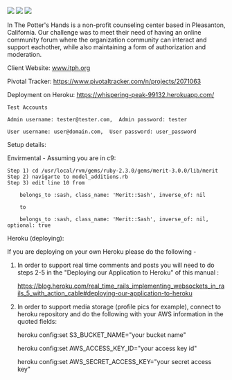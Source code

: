 <a href="https://codeclimate.com/github/migugalde/ITPH-Forum/"><img src="https://codeclimate.com/github/migugalde/ITPH-Forum/badges/gpa.svg" /></a> <a href="https://codeclimate.com/github/migugalde/ITPH-Forum/coverage"><img src="https://codeclimate.com/github/migugalde/ITPH-Forum/coverage.svg"/></a> <a href="https://travis-ci.org/migugalde/ITPH-Forum"> <img src="https://travis-ci.org/migugalde/ITPH-Forum.svg?branch=master" /></a> 

In The Potter's Hands is a non-profit counseling center based in Pleasanton, California. Our challenge was to meet their need of having an online community forum where the organization community can interact and support eachother, while also maintaining a form of authorization and moderation.

Client Website:
www.itph.org 

Pivotal Tracker:
https://www.pivotaltracker.com/n/projects/2071063

Deployment on Heroku: https://whispering-peak-99132.herokuapp.com/

    Test Accounts 
    
    Admin username: tester@tester.com,  Admin password: tester
    
    User username: user@domain.com,  User password: user_password
    
Setup details:

Envirmental - 
    Assuming you are in c9:

    Step 1) cd /usr/local/rvm/gems/ruby-2.3.0/gems/merit-3.0.0/lib/merit
    Step 2) navigarte to model_additions.rb 
    Step 3) edit line 10 from 

        belongs_to :sash, class_name: 'Merit::Sash', inverse_of: nil

        to 

        belongs_to :sash, class_name: 'Merit::Sash', inverse_of: nil, optional: true

Heroku (deploying):

If you are deploying on your own Heroku please do the following - 

1) In order to support real time comments and posts you will need to do steps 2-5 in the "Deploying our Application to Heroku" of this manual :

    https://blog.heroku.com/real_time_rails_implementing_websockets_in_rails_5_with_action_cable#deploying-our-application-to-heroku

2) In order to support media storage (profile pics for example), connect to heroku repository and do the following with your AWS information in the quoted fields:

    heroku config:set S3_BUCKET_NAME="your bucket name"
    
    heroku config:set AWS_ACCESS_KEY_ID="your access key id"
    
    heroku config:set AWS_SECRET_ACCESS_KEY="your secret access key"
